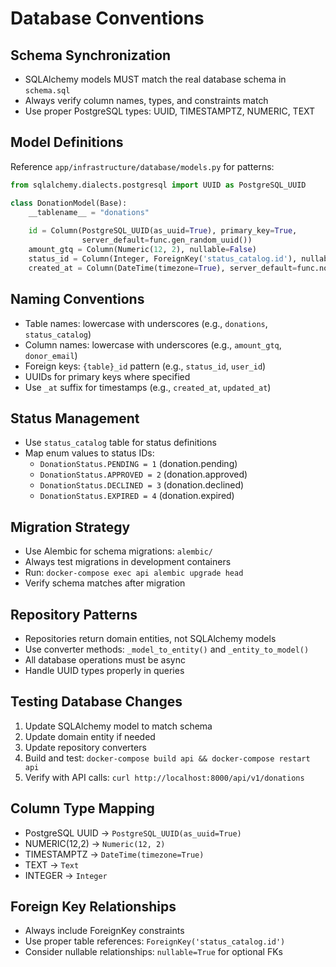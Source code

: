 # Database Conventions

## Schema Synchronization
- SQLAlchemy models MUST match the real database schema in `schema.sql`
- Always verify column names, types, and constraints match
- Use proper PostgreSQL types: UUID, TIMESTAMPTZ, NUMERIC, TEXT

## Model Definitions
Reference `app/infrastructure/database/models.py` for patterns:

```python
from sqlalchemy.dialects.postgresql import UUID as PostgreSQL_UUID

class DonationModel(Base):
    __tablename__ = "donations"
    
    id = Column(PostgreSQL_UUID(as_uuid=True), primary_key=True, 
                server_default=func.gen_random_uuid())
    amount_gtq = Column(Numeric(12, 2), nullable=False)
    status_id = Column(Integer, ForeignKey('status_catalog.id'), nullable=False)
    created_at = Column(DateTime(timezone=True), server_default=func.now())
```

## Naming Conventions
- Table names: lowercase with underscores (e.g., `donations`, `status_catalog`)
- Column names: lowercase with underscores (e.g., `amount_gtq`, `donor_email`)
- Foreign keys: `{table}_id` pattern (e.g., `status_id`, `user_id`)
- UUIDs for primary keys where specified
- Use `_at` suffix for timestamps (e.g., `created_at`, `updated_at`)

## Status Management
- Use `status_catalog` table for status definitions
- Map enum values to status IDs:
  - `DonationStatus.PENDING = 1` (donation.pending)
  - `DonationStatus.APPROVED = 2` (donation.approved)
  - `DonationStatus.DECLINED = 3` (donation.declined)
  - `DonationStatus.EXPIRED = 4` (donation.expired)

## Migration Strategy
- Use Alembic for schema migrations: `alembic/`
- Always test migrations in development containers
- Run: `docker-compose exec api alembic upgrade head`
- Verify schema matches after migration

## Repository Patterns
- Repositories return domain entities, not SQLAlchemy models
- Use converter methods: `_model_to_entity()` and `_entity_to_model()`
- All database operations must be async
- Handle UUID types properly in queries

## Testing Database Changes
1. Update SQLAlchemy model to match schema
2. Update domain entity if needed
3. Update repository converters
4. Build and test: `docker-compose build api && docker-compose restart api`
5. Verify with API calls: `curl http://localhost:8000/api/v1/donations`

## Column Type Mapping
- PostgreSQL UUID → `PostgreSQL_UUID(as_uuid=True)`
- NUMERIC(12,2) → `Numeric(12, 2)`
- TIMESTAMPTZ → `DateTime(timezone=True)`
- TEXT → `Text`
- INTEGER → `Integer`

## Foreign Key Relationships
- Always include ForeignKey constraints
- Use proper table references: `ForeignKey('status_catalog.id')`
- Consider nullable relationships: `nullable=True` for optional FKs
